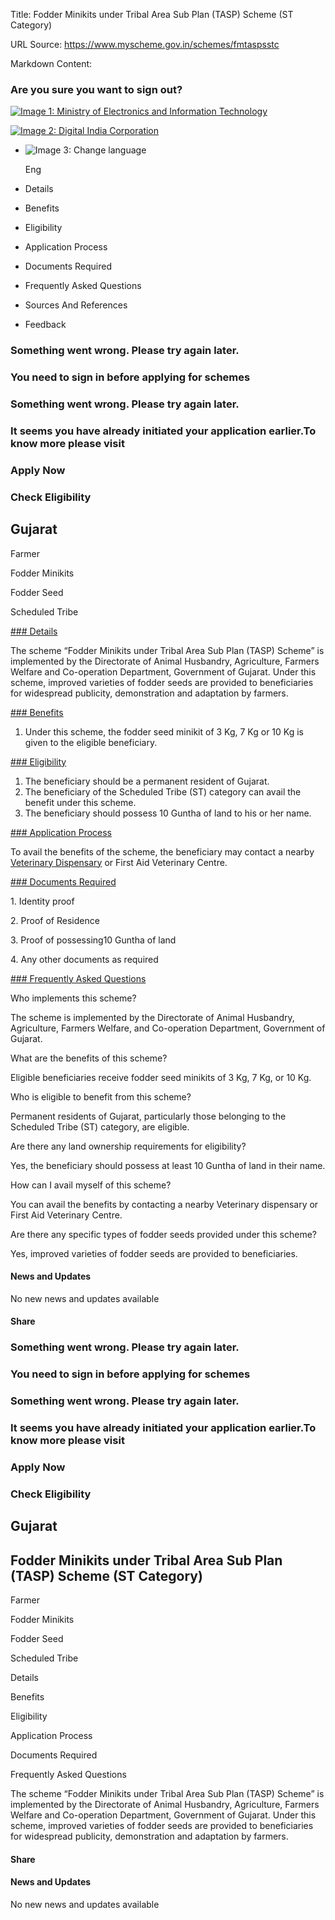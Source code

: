 Title: Fodder Minikits under Tribal Area Sub Plan (TASP) Scheme (ST Category)

URL Source: https://www.myscheme.gov.in/schemes/fmtaspsstc

Markdown Content:
### Are you sure you want to sign out?

[![Image 1: Ministry of Electronics and Information Technology](https://cdn.myscheme.in/images/logos/emblem-black.svg)](https://www.myscheme.gov.in/)

[![Image 2: Digital India Corporation](https://cdn.myscheme.in/images/logos/digital-india-black.svg)](https://www.digitalindia.gov.in/)

*   ![Image 3: Change language](blob:https://www.myscheme.gov.in/b9a31d3949b1882a09ed2f8508d538f3)
    
    Eng
    

*   Details
*   Benefits
*   Eligibility
*   Application Process
*   Documents Required
*   Frequently Asked Questions
*   Sources And References
*   Feedback

### Something went wrong. Please try again later.

### 

### You need to sign in before applying for schemes

### Something went wrong. Please try again later.

### It seems you have already initiated your application earlier.To know more please visit

### Apply Now

### Check Eligibility

Gujarat
-------

Farmer

Fodder Minikits

Fodder Seed

Scheduled Tribe

[### Details](https://www.myscheme.gov.in/schemes/fmtaspsstc#details)

The scheme “Fodder Minikits under Tribal Area Sub Plan (TASP) Scheme” is implemented by the Directorate of Animal Husbandry, Agriculture, Farmers Welfare and Co-operation Department, Government of Gujarat. Under this scheme, improved varieties of fodder seeds are provided to beneficiaries for widespread publicity, demonstration and adaptation by farmers.

[### Benefits](https://www.myscheme.gov.in/schemes/fmtaspsstc#benefits)

1.  Under this scheme, the fodder seed minikit of 3 Kg, 7 Kg or 10 Kg is given to the eligible beneficiary.

[### Eligibility](https://www.myscheme.gov.in/schemes/fmtaspsstc#eligibility)

1.  The beneficiary should be a permanent resident of Gujarat.
2.  The beneficiary of the Scheduled Tribe (ST) category can avail the benefit under this scheme.
3.  The beneficiary should possess 10 Guntha of land to his or her name.

[### Application Process](https://www.myscheme.gov.in/schemes/fmtaspsstc#application-process)

To avail the benefits of the scheme, the beneficiary may contact a nearby [Veterinary Dispensary](https://farmer.gov.in/vetcentres.aspx?scode=04) or First Aid Veterinary Centre.

[### Documents Required](https://www.myscheme.gov.in/schemes/fmtaspsstc#documents-required)

1\. Identity proof

2\. Proof of Residence

3\. Proof of possessing10 Guntha of land

4\. Any other documents as required

[### Frequently Asked Questions](https://www.myscheme.gov.in/schemes/fmtaspsstc#faqs)

Who implements this scheme?

The scheme is implemented by the Directorate of Animal Husbandry, Agriculture, Farmers Welfare, and Co-operation Department, Government of Gujarat.

What are the benefits of this scheme?

Eligible beneficiaries receive fodder seed minikits of 3 Kg, 7 Kg, or 10 Kg.

Who is eligible to benefit from this scheme?

Permanent residents of Gujarat, particularly those belonging to the Scheduled Tribe (ST) category, are eligible.

Are there any land ownership requirements for eligibility?

Yes, the beneficiary should possess at least 10 Guntha of land in their name.

How can I avail myself of this scheme?

You can avail the benefits by contacting a nearby Veterinary dispensary or First Aid Veterinary Centre.

Are there any specific types of fodder seeds provided under this scheme?

Yes, improved varieties of fodder seeds are provided to beneficiaries.

#### News and Updates

No new news and updates available

#### Share

### Something went wrong. Please try again later.

### 

### You need to sign in before applying for schemes

### Something went wrong. Please try again later.

### It seems you have already initiated your application earlier.To know more please visit

### Apply Now

### Check Eligibility

Gujarat
-------

Fodder Minikits under Tribal Area Sub Plan (TASP) Scheme (ST Category)
----------------------------------------------------------------------

Farmer

Fodder Minikits

Fodder Seed

Scheduled Tribe

Details

Benefits

Eligibility

Application Process

Documents Required

Frequently Asked Questions

The scheme “Fodder Minikits under Tribal Area Sub Plan (TASP) Scheme” is implemented by the Directorate of Animal Husbandry, Agriculture, Farmers Welfare and Co-operation Department, Government of Gujarat. Under this scheme, improved varieties of fodder seeds are provided to beneficiaries for widespread publicity, demonstration and adaptation by farmers.

#### Share

#### News and Updates

No new news and updates available
